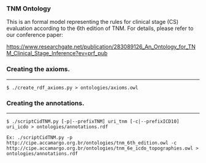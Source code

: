 ### TNM Ontology

This is an formal model representing the rules for clinical stage (CS) evaluation according to the 6th edition of TNM. For details, please refer to our conference paper:

https://www.researchgate.net/publication/283089126_An_Ontology_for_TNM_Clinical_Stage_Inference?ev=prf_pub


### Creating the axioms.
-----------------------

    $ ./create_rdf_axioms.py > ontologies/axioms.owl

### Creating the annotations.
---------------------------

    $ ./scriptCidTNM.py [-p|--prefixTNM] uri_tnm [-c|--prefixICD10] uri_icdo > ontologies/annotations.rdf

    Ex: ./scriptCidTNM.py -p http://cipe.accamargo.org.br/ontologies/tnm_6th_edition.owl -c http://cipe.accamargo.org.br/ontologies/tnm_6e_icdo_topographies.owl > ontologies/annotations.rdf
